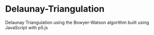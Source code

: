 # Delaunay-Triangulation
 Delaunay Triangulation using the Bowyer-Watson algorithm built using JavaScript with p5.js
